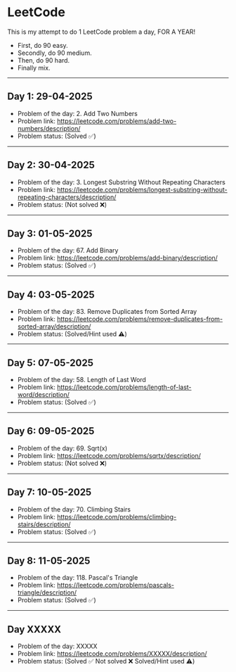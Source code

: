 # LeetCode

This is my attempt to do 1 LeetCode problem a day, FOR A YEAR!
- First, do 90 easy.
- Secondly, do 90 medium.
- Then, do 90 hard.
- Finally mix.

___
## Day 1: 29-04-2025

- Problem of the day: 2. Add Two Numbers
- Problem link: https://leetcode.com/problems/add-two-numbers/description/
- Problem status: (Solved ✅)
___
## Day 2: 30-04-2025

- Problem of the day: 3. Longest Substring Without Repeating Characters
- Problem link: https://leetcode.com/problems/longest-substring-without-repeating-characters/description/
- Problem status: (Not solved ❌)
___
## Day 3: 01-05-2025

- Problem of the day: 67. Add Binary
- Problem link: https://leetcode.com/problems/add-binary/description/
- Problem status: (Solved ✅)
___
## Day 4: 03-05-2025

- Problem of the day: 83. Remove Duplicates from Sorted Array
- Problem link: https://leetcode.com/problems/remove-duplicates-from-sorted-array/description/
- Problem status: (Solved/Hint used ⚠️)
___
## Day 5: 07-05-2025

- Problem of the day: 58. Length of Last Word
- Problem link: https://leetcode.com/problems/length-of-last-word/description/
- Problem status: (Solved ✅)
___
## Day 6: 09-05-2025

- Problem of the day: 69. Sqrt(x)
- Problem link: https://leetcode.com/problems/sqrtx/description/
- Problem status: (Not solved ❌)
___
## Day 7: 10-05-2025

- Problem of the day: 70. Climbing Stairs
- Problem link: https://leetcode.com/problems/climbing-stairs/description/
- Problem status: (Solved ✅)
___
## Day 8: 11-05-2025
- Problem of the day: 118. Pascal's Triangle
- Problem link: https://leetcode.com/problems/pascals-triangle/description/
- Problem status: (Solved ✅)
___
## Day XXXXX
- Problem of the day: XXXXX
- Problem link: https://leetcode.com/problems/XXXXX/description/
- Problem status: (Solved ✅ Not solved ❌ Solved/Hint used ⚠️)
